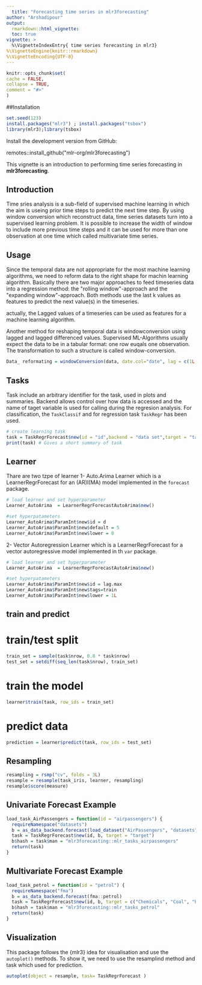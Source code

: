 ```yaml
---
  title: "Forecasting time series in mlr3forecasting"
author: "Arshadipour"
output:
  rmarkdown::html_vignette:
  toc: true
vignette: >
  %\VignetteIndexEntry{ time series forecasting in mlr3}
%\VignetteEngine{knitr::rmarkdown}
%\VignetteEncoding{UTF-8}
---
```

  
  ```r
knitr::opts_chunk$set(
  cache = FALSE,
  collapse = TRUE,
  comment = "#>"
)
```

##Installation
  
```r
set.seed(123)
install.packages("mlr3") ; install.packages("tsbox")
library(mlr3);library(tsbox)

```

Install the development version from GitHub:
  
remotes::install_github("mlr-org/mlr3forecasting")



This vignette is an introduction to performing time series forecasting in **mlr3forecasting**.




## Introduction 
Time sries analysis is a sub-field of supervised machine learning in which the aim is useing
prior time steps to predict the next time step. By using window conversion which reconstruct data, time series datasets turn into a supervised learning problem. It is possible to increase the width of window to include more previous time steps and it can be used for more than one observation at one time which called multivariate time series.


## Usage
Since the temporal data are not appropriate for the most machine learning algorithms, we need to reform data to the right shape
for machin learning algorithm.
Basically there are two major approaches to feed timeseries data into a regression method: the "rolling window"-approach and the
"expanding window"-approach. Both methods use the last k values as features to predict the next value(s) in the timeseries.

actually, the Lagged values of a timeseries can be used as features for a machine learning algorithm.


Another method for reshaping temporal data is windowconversion using lagged and lagged differenced values. Supervised ML-Algorithms 
usually expect the data to be in a tabular format: one row euqals one observation. The transformation to such a structure is called window-conversion.

```r
Data_ reformating = windowConversion(data, date.col="date", lag = c(1L,2L), diff.lag = c(1L), diff.diff = c(1L))

```

## Tasks

Task include an arbitrary identifier for the task, used in plots and summaries. Backend allows control over how data is accessed 
and the name of taget variable is used for calling during the regresion analysis.
For classification, the `TaskClassif` and for regression task `TaskRegr` has been used.


```r
# create learning task
task = TaskRegrForecast$new(id = "id",backend = "data set",target = "target variable")
print(task) # Gives a short summary of task
```

## Learner

Thare are two tzpe of learner
1- Auto.Arima Learner which is a LearnerRegrForecast for an (AR)I(MA) model implemented  in the  `forecast` package.

```r
# load learner and set hyperparameter
Learner_AutoArima  = LearnerRegrForecastAutoArima$new()

#set hyperpatameters
Learner_AutoArima$ParamInt$new$id = d
Learner_AutoArima$ParamInt$new$default = 5
Learner_AutoArima$ParamInt$new$lower = 0
```


2- Vector Autoregression Learner which is a LearnerRegrForecast for a vector autoregressive model implemented in th `var` package. 

```r
# load learner and set hyperparameter
Learner_AutoArima  = LearnerRegrForecastAutoArima$new()

#set hyperpatameters
Learner_AutoArima$ParamInt$new$id = lag.max
Learner_AutoArima$ParamInt$new$tags=train
Learner_AutoArima$ParamInt$new$lower = 1L
```


## train and predict

# train/test split
```r
train_set = sample(task$nrow, 0.8 * task$nrow)
test_set = setdiff(seq_len(task$nrow), train_set)
```
# train the model
```r
learner$train(task, row_ids = train_set)
```


# predict data
```r
prediction = learner$predict(task, row_ids = test_set)
```


## Resampling
```r
resampling = rsmp("cv", folds = 3L)
resample = resample(task_iris, learner, resampling)
resample$score(measure)
```

## Univariate Forecast Example
```r
load_task_AirPassengers = function(id = "airpassengers") {
  requireNamespace("datasets")
  b = as_data_backend.forecast(load_dataset("AirPassengers", "datasets"))
  task = TaskRegrForecast$new(id, b, target = "target")
  b$hash = task$man = "mlr3forecasting::mlr_tasks_airpassengers"
  return(task)
}
```


## Multivariate Forecast Example
```r
load_task_petrol = function(id = "petrol") {
  requireNamespace("fma")
  b = as_data_backend.forecast(fma::petrol)
  task = TaskRegrForecast$new(id, b, target = c("Chemicals", "Coal", "Petrol", "Vehicles"))
  b$hash = task$man = "mlr3forecasting::mlr_tasks_petrol"
  return(task)
}
```

## Visualization

This package follows the {mlr3} idea  for visualisation and use the  `autoplot()` methods.
To show it, we need to use the resamplind method and task which used for prediction. 

```r
autoplot(object = resample, task= TaskRegrForecast )
```








